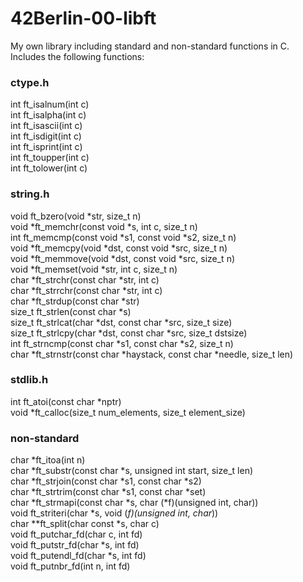 # 42Berlin-00-libft
My own library including standard and non-standard functions in C. <br>
Includes the following functions:

### ctype.h
int		ft_isalnum(int c)<br>
int		ft_isalpha(int c)<br>
int		ft_isascii(int c)<br>
int		ft_isdigit(int c)<br>
int		ft_isprint(int c)<br>
int		ft_toupper(int c)<br>
int		ft_tolower(int c)<br>

### string.h
void	ft_bzero(void *str, size_t n)<br>
void	*ft_memchr(const void *s, int c, size_t n)<br>
int		ft_memcmp(const void *s1, const void *s2, size_t n)<br>
void	*ft_memcpy(void *dst, const void *src, size_t n)<br>
void	*ft_memmove(void *dst, const void *src, size_t n)<br>
void	*ft_memset(void *str, int c, size_t n)<br>
char	*ft_strchr(const char *str, int c)<br>
char	*ft_strrchr(const char *str, int c)<br>
char	*ft_strdup(const char *str)<br>
size_t	ft_strlen(const char *s)<br>
size_t	ft_strlcat(char *dst, const char *src, size_t size)<br>
size_t	ft_strlcpy(char *dst, const char *src, size_t dstsize)<br>
int		ft_strncmp(const char *s1, const char *s2, size_t n)<br>
char	*ft_strnstr(const char *haystack, const char *needle, size_t len)<br>

### stdlib.h
int		ft_atoi(const char *nptr)<br>
void	*ft_calloc(size_t num_elements, size_t element_size)<br>

### non-standard
char	*ft_itoa(int n)<br>
char	*ft_substr(const char *s, unsigned int start, size_t len)<br>
char	*ft_strjoin(const char *s1, const char *s2)<br>
char	*ft_strtrim(const char *s1, const char *set)<br>
char	*ft_strmapi(const char *s, char (*f)(unsigned int, char))<br>
void	ft_striteri(char *s, void (*f)(unsigned int, char*))<br>
char	**ft_split(char const *s, char c)<br>
void	ft_putchar_fd(char c, int fd)<br>
void	ft_putstr_fd(char *s, int fd)<br>
void	ft_putendl_fd(char *s, int fd)<br>
void	ft_putnbr_fd(int n, int fd)<br>
